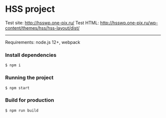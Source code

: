 ﻿# HSS project

Test site: http://hsswp.one-pix.ru/
Test HTML: http://hsswp.one-pix.ru/wp-content/themes/hss/hss-layout/dist/

---

Requirements: node.js 12+, webpack

### Install dependencies

    $ npm i

### Running the project

    $ npm start

### Build for production

    $ npm run build
